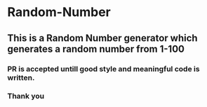 # Random-Number
## This is a Random Number generator which generates a random number from 1-100
### PR is accepted untill good style and meaningful code is written.
### Thank you
